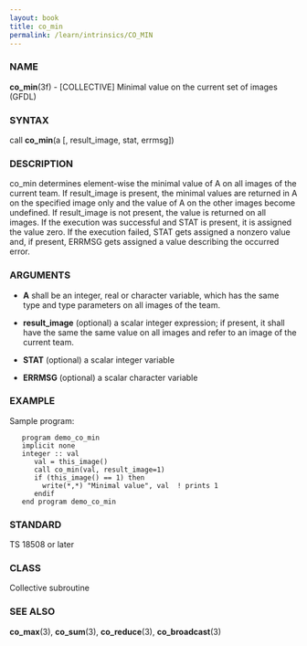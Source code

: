 ```yaml
---
layout: book
title: co_min
permalink: /learn/intrinsics/CO_MIN
---
```

### NAME

**co\_min**(3f) - \[COLLECTIVE\] Minimal value on the current set of images
(GFDL)

### SYNTAX

call **co\_min**(a \[, result\_image, stat, errmsg\])

### DESCRIPTION

co\_min determines element-wise the minimal value of A on all images of
the current team. If result\_image is present, the minimal values are
returned in A on the specified image only and the value of A on the
other images become undefined. If result\_image is not present, the
value is returned on all images. If the execution was successful and
STAT is present, it is assigned the value zero. If the execution failed,
STAT gets assigned a nonzero value and, if present, ERRMSG gets assigned
a value describing the occurred error.

### ARGUMENTS

  - **A**
    shall be an integer, real or character variable, which has the same
    type and type parameters on all images of the team.

  - **result\_image**
    (optional) a scalar integer expression; if present, it shall have
    the same the same value on all images and refer to an image of the
    current team.

  - **STAT**
    (optional) a scalar integer variable

  - **ERRMSG**
    (optional) a scalar character variable

### EXAMPLE

Sample program:

```
   program demo_co_min
   implicit none
   integer :: val
      val = this_image()
      call co_min(val, result_image=1)
      if (this_image() == 1) then
        write(*,*) "Minimal value", val  ! prints 1
      endif
   end program demo_co_min
```

### STANDARD

TS 18508 or later

### CLASS

Collective subroutine

### SEE ALSO

**co\_max**(3), **co\_sum**(3), **co\_reduce**(3), **co\_broadcast**(3)
